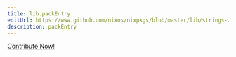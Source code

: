 ```yaml
---
title: lib.packEntry
editUrl: https://www.github.com/nixos/nixpkgs/blob/master/lib/strings-with-deps.nix#L82C15
description: packEntry
---
```


<a href="https://www.github.com/nixos/nixpkgs/blob/master/lib/strings-with-deps.nix#L82C15">Contribute Now!</a>
